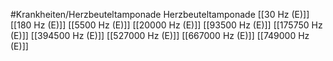 #Krankheiten/Herzbeuteltamponade
Herzbeuteltamponade
[[30 Hz (E)]]
[[180 Hz (E)]]
[[5500 Hz (E)]]
[[20000 Hz (E)]]
[[93500 Hz (E)]]
[[175750 Hz (E)]]
[[394500 Hz (E)]]
[[527000 Hz (E)]]
[[667000 Hz (E)]]
[[749000 Hz (E)]]